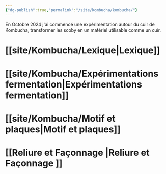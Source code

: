 ```yaml
---
{"dg-publish":true,"permalink":"/site/kombucha/kombucha/"}
---
```




En Octobre 2024 j'ai commencé une expérimentation autour du cuir de Kombucha, transformer les scoby en un matériel utilisable comme un cuir. 

# [[site/Kombucha/Lexique\|Lexique]]

# [[site/Kombucha/Expérimentations fermentation\|Expérimentations fermentation]]

# [[site/Kombucha/Motif et plaques\|Motif et plaques]]

# [[Reliure et Façonnage \|Reliure et Façonnage ]]


